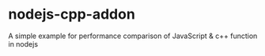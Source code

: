 # nodejs-cpp-addon
A simple example for performance comparison of JavaScript &amp; c++ function in nodejs
